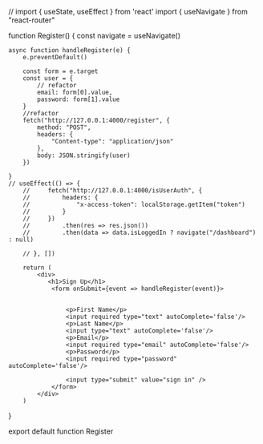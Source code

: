 // import { useState, useEffect } from 'react'
import { useNavigate } from "react-router"

function Register() {
    const navigate = useNavigate()

    async function handleRegister(e) {
        e.preventDefault()

        const form = e.target
        const user = {
            // refactor
            email: form[0].value,
            password: form[1].value
        }
        //refactor
        fetch("http://127.0.0.1:4000/register", {
            method: "POST",
            headers: {
                "Content-type": "application/json"
            },
            body: JSON.stringify(user)
        })
            
    }
    // useEffect(() => {
        //     fetch("http://127.0.0.1:4000/isUserAuth", {
        //         headers: {
        //             "x-access-token": localStorage.getItem("token")
        //         }
        //     })
        //         .then(res => res.json())
        //         .then(data => data.isLoggedIn ? navigate("/dashboard") : null)
                
        // }, [])   
    
        return (
            <div>
               <h1>Sign Up</h1>
                <form onSubmit={event => handleRegister(event)}>
        
        
                    <p>First Name</p>
                    <input required type="text" autoComplete='false'/>
                    <p>Last Name</p>
                    <input type="text" autoComplete='false'/>
                    <p>Email</p>
                    <input required type="email" autoComplete='false'/>
                    <p>Password</p>
                    <input required type="password"  autoComplete='false'/>
        
                    <input type="submit" value="sign in" />
                </form>
            </div>
        )
}


export default function Register